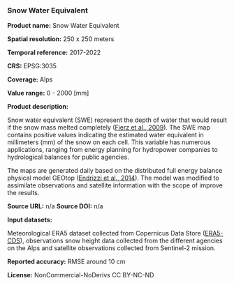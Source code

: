 ### Snow Water Equivalent

**Product name:** Snow Water Equivalent

**Spatial resolution:** 250 x 250 meters

**Temporal reference:** 2017-2022

**CRS:** EPSG:3035

**Coverage:** Alps

**Value range:** 0 - 2000 [mm]

**Product description:**

Snow water equivalent (SWE) represent the depth of water that would result if the snow mass melted completely ([Fierz et al., 2009](https://unesdoc.unesco.org/ark:/48223/pf0000186462)). The SWE map contains positive values indicating the estimated water equivalent in millimeters (mm) of the snow on each cell. This variable has numerous applications, ranging from energy planning for hydropower companies to hydrological balances for public agencies.

The maps are generated daily based on the distributed full energy balance physical model GEOtop ([Endrizzi et al., 2014](https://gmd.copernicus.org/articles/7/2831/2014/gmd-7-2831-2014.html)). The model was modified to assimilate observations and satellite information with the scope of improve the results.

**Source URL:** n/a
**Source DOI:** n/a

**Input datasets:**

Meteorological ERA5 dataset collected from Copernicus Data Store ([ERA5-CDS](https://cds.climate.copernicus.eu/cdsapp)), observations snow height data collected from the different agencies on the Alps and satellite observations collected from Sentinel-2 mission.

**Reported accuracy:** RMSE around 10 cm

**License:** NonCommercial-NoDerivs CC BY-NC-ND

